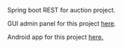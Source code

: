 Spring boot REST for auction project.

GUI admin panel for this project <a href="https://github.com/mjokic/ProjectOsaGUI">here</a>.

Android app for this project <a href="https://raw.githubusercontent.com/mjokic/myApp/">here.</a>
